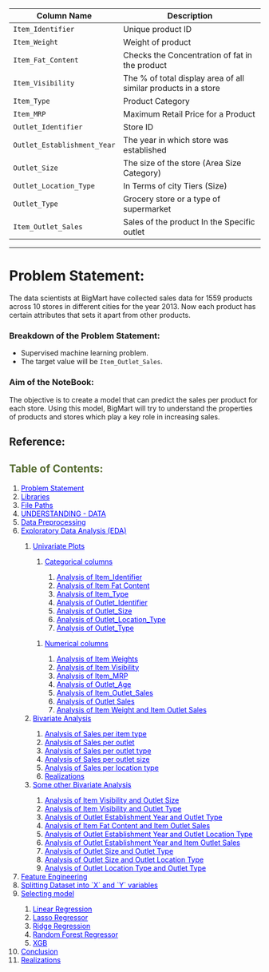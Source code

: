 | Column Name                         | Description                                                    |
|------------------                   |----------------------------------------------------------------|
| `Item_Identifier`                   | Unique product ID                                              |
| `Item_Weight`                       | Weight of product                                              |
| `Item_Fat_Content`                  | Checks the Concentration of fat in the product                 |
| `Item_Visibility`                   | The % of total display area of all similar products in a store |
| `Item_Type`                         | Product Category                                               |
| `Item_MRP`                          | Maximum Retail Price for a Product                             |
| `Outlet_Identifier`                 | Store ID                                                       |
| `Outlet_Establishment_Year`         | The year in which store was established                        |
| `Outlet_Size`                       | The size of the store (Area Size Category)                     |
| `Outlet_Location_Type`              | In Terms of city Tiers (Size)                                  |
| `Outlet_Type`                       | Grocery store or a type of    supermarket                      |
| `Item_Outlet_Sales`                 | Sales of the product In the Specific outlet                    |


-----
# Problem Statement:
The data scientists at BigMart have collected sales data for 1559 products across 10 stores in different cities for the year 2013. Now each product has certain attributes that sets it apart from other products.

### Breakdown of the Problem Statement:
* Supervised machine learning problem.
* The target value will be `Item_Outlet_Sales`.

### Aim of the NoteBook:
The objective is to create a model that can predict the sales per product for each store. Using this model, BigMart will try to understand the properties of products and stores which play a key role in increasing sales.


## **Reference:**

<a id='section-0'></a>
<h2 style="color:darkolivegreen;">Table of Contents:</h2>
<ol>
    <li><a href="#section-1" style="color:#0000ff;">Problem Statement</a></li>
    <li><a href="#section-2" style="color:#0000ff;">Libraries </a></li>
    <li><a href="#section-3" style="color:#0000ff;">File Paths </a></li>
    <li><a href="#section-4" style="color:#0000ff;">UNDERSTANDING - DATA  </a></li>
    <li><a href="#section-5" style="color:#0000ff;">Data Preprocessing</a></li>
    <li><a href="#section-7" style="color:#0000ff;">Exploratory Data Analysis (EDA) </a></li>
      <ol>
        <li><a href="#section-7.0" style="color:#0000ff;">Univariate Plots </a></li>
        <ol>
          <li><a href="#section-7.0.0" style="color:#0000ff;">Categorical columns </a></li>
          <ol>
            <li><a href="#section-7.0.0.1" style="color:#0000ff;">Analysis of Item_Identifier</a></li>
            <li><a href="#section-7.0.0.2" style="color:#0000ff;">Analysis of Item Fat Content </a></li>
            <li><a href="#section-7.0.0.3" style="color:#0000ff;">Analysis of Item_Type </a></li>
            <li><a href="#section-7.0.0.4" style="color:#0000ff;">Analysis of Outlet_Identifier </a></li>
            <li><a href="#section-7.0.0.5" style="color:#0000ff;">Analysis of Outlet_Size </a></li>
            <li><a href="#section-7.0.0.6" style="color:#0000ff;">Analysis of Outlet_Location_Type </a></li>
            <li><a href="#section-7.0.0.7" style="color:#0000ff;">Analysis of Outlet_Type </a></li>
          </ol>
        </ol>
        <ol>
          <li><a href="#section-7.0.1" style="color:#0000ff;">Numerical columns </a></li>
            <ol>
              <li><a href="#section-7.0.1.1" style="color:#0000ff;">Analysis of Item Weights </a></li>
              <li><a href="#section-7.0.1.2" style="color:#0000ff;">Analysis of Item Visibility </a></li>
              <li><a href="#section-7.0.1.3" style="color:#0000ff;">Analysis of Item_MRP </a></li>
              <li><a href="#section-7.0.1.4" style="color:#0000ff;">Analysis of Outlet_Age </a></li>
              <li><a href="#section-7.0.1.5" style="color:#0000ff;">Analysis of Item_Outlet_Sales </a></li>
              <li><a href="#section-7.0.1.6" style="color:#0000ff;">Analysis of Outlet Sales </a></li>
              <li><a href="#section-7.0.1.7" style="color:#0000ff;">Analysis of Item Weight and Item Outlet Sales </a></li>
            </ol>
        </ol>
        <li><a href="#section-7.1" style="color:#0000ff;">Bivariate Analysis </a></li>
        <ol>
          <li><a href="#section-7.1.0" style="color:#0000ff;">Analysis of Sales per item type </a></li>
          <li><a href="#section-7.1.1" style="color:#0000ff;">Analysis of Sales per outlet </a></li>
          <li><a href="#section-7.1.2" style="color:#0000ff;">Analysis of Sales per outlet type </a></li>
          <li><a href="#section-7.1.3" style="color:#0000ff;">Analysis of Sales per outlet size </a></li>
          <li><a href="#section-7.1.4" style="color:#0000ff;">Analysis of Sales per location type </a></li>
          <li><a href="#section-7.1.5" style="color:#0000ff;">
          Realizations </a></li>
        </ol>
        <li><a href="#section-7.2" style="color:#0000ff;">Some other Bivariate Analysis </a></li>
        <ol>
            <li><a href="#section-7.2.1" style="color:#0000ff;">Analysis of Item Visibility and Outlet Size </a></li>
            <li><a href="#section-7.2.2" style="color:#0000ff;">Analysis of Item Visibility and Outlet Type </a></li>
            <li><a href="#section-7.2.3" style="color:#0000ff;">Analysis of Outlet Establishment Year and Outlet Type </a></li>
            <li><a href="#section-7.2.4" style="color:#0000ff;">Analysis of Item Fat Content and Item Outlet Sales </a></li>
            <li><a href="#section-7.2.5" style="color:#0000ff;">Analysis of Outlet Establishment Year and Outlet Location Type </a></li>
            <li><a href="#section-7.2.6" style="color:#0000ff;">Analysis of Outlet Establishment Year and Item Outlet Sales </a></li>
            <li><a href="#section-7.2.7" style="color:#0000ff;">Analysis of Outlet Size and Outlet Type </a></li>
            <li><a href="#section-7.2.8" style="color:#0000ff;">Analysis of Outlet Size and Outlet Location Type </a></li>
            <li><a href="#section-7.2.9" style="color:#0000ff;">Analysis of Outlet Location Type and Outlet Type </a></li>
        </ol>
      </ol>
    <li><a href="#section-8" style="color:#0000ff;">Feature Engineering </a></li>
    <li><a href="#section-9" style="color:#0000ff;">Splitting Dataset into `X` and `Y` variables </a></li>
    <li><a href="#section-10" style="color:#0000ff;">Selecting model </a></li>
      <ol>
        <li><a href="#section-10.0" style="color:#0000ff;">Linear Regression </a></li>
        <li><a href="#section-10.1" style="color:#0000ff;">Lasso Regressor </a></li>
        <li><a href="#section-10.2" style="color:#0000ff;">Ridge Regression </a></li>
        <li><a href="#section-10.3" style="color:#0000ff;">Random Forest Regressor </a></li>
        <li><a href="#section-10.4" style="color:#0000ff;">XGB </a></li>
      </ol>
    <li><a href="#section-11" style="color:#0000ff;">Conclusion </a></li>
    <li><a href="#section-12" style="color:#0000ff;">Realizations </a></li>
</ol>
